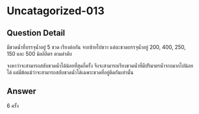 # Uncatagorized-013
## Question Detail
มีขวดนํ้าที่บรรจุนํ้าอยู่ 5 ขวด เรียงต่อกัน จากซ้ายไปขวา แต่ละขวดบรรจุนํ้าอยู่ 200, 400, 250, 150 และ 500 มิลลิลิตร ตามลำดับ

จงหาว่าจะสามารถสลับขวดนํ้าได้น้อยที่สุดกี่ครั้ง จึงจะสามารถเรียงขวดนํ้าที่มีปริมาตรนํ้าจากมากไปน้อยได้ แต่มีข้อแม้ว่าจะสามารถสลับขวดนํ้าได้เฉพาะขวดที่อยู่ติดกันเท่านั้น

## Answer
6 ครั้ง
